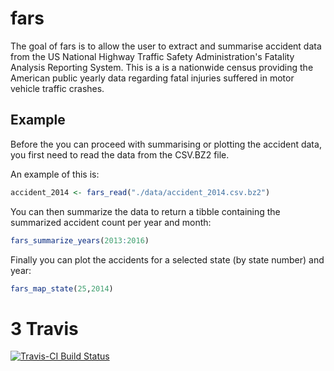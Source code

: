 <!-- README.md is generated from README.Rmd. Please edit that file -->
fars
====

The goal of fars is to allow the user to extract and summarise accident data from the US National Highway Traffic Safety Administration's Fatality Analysis Reporting System. This is a is a nationwide census providing the American public yearly data regarding fatal injuries suffered in motor vehicle traffic crashes.

Example
-------

Before the you can proceed with summarising or plotting the accident data, you first need to read the data from the CSV.BZ2 file.

An example of this is:

``` r
accident_2014 <- fars_read("./data/accident_2014.csv.bz2")
```

You can then summarize the data to return a tibble containing the summarized accident count per year and month:

``` r
fars_summarize_years(2013:2016)
```

Finally you can plot the accidents for a selected state (by state number) and year:

``` r
fars_map_state(25,2014)
```

3 Travis
========

[![Travis-CI Build Status](https://travis-ci.org/pvisser82/fars.svg?branch=master)](https://travis-ci.org/pvisser82/fars.svg?branch=master)
